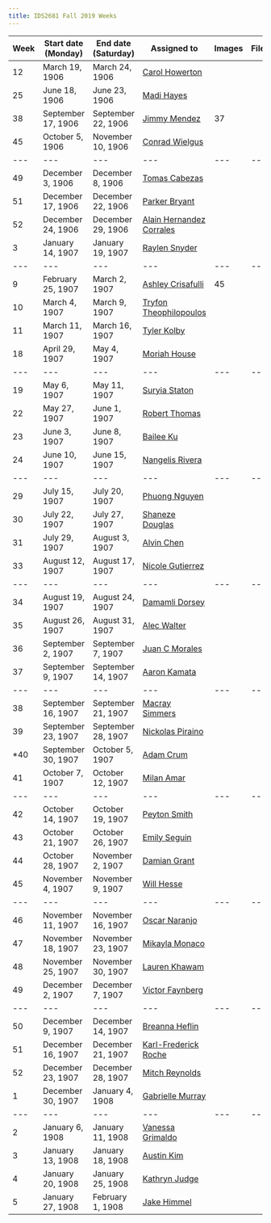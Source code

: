 ```yaml
---
title: IDS2681 Fall 2019 Weeks
---
```


Week|Start date (Monday)|End date (Saturday)|Assigned to|Images|Files|Notes
---|---|---|---|---|---|---
12|March 19, 1906|March 24, 1906|[Carol Howerton](https://github.com/ech15d)|||
25|June 18, 1906|June 23, 1906|[Madi Hayes](https://github.com/smh18h)|||
38|September 17, 1906|September 22, 1906|[Jimmy Mendez](https://github.com/jimmymendez123)|37||
45|October 5, 1906|November 10, 1906|[Conrad Wielgus](https://github.com/csw18)|||
---|---|---|---|---|---|---
49|December 3, 1906|December 8, 1906|[Tomas Cabezas](https://github.com/tomascabezas)|||
51|December 17, 1906|December 22, 1906|[Parker Bryant](https://github.com/ParkerBryant)|||
52|December 24, 1906|December 29, 1906|[Alain Hernandez Corrales](https://github.com/ah18k)|||
3|January 14, 1907|January 19, 1907|[Raylen Snyder](https://github.com/rs16h)|||
---|---|---|---|---|---|---
9|February 25, 1907|March 2, 1907|[Ashley Crisafulli](https://github.com/ashleyrc23)|45||
10|March 4, 1907|March 9, 1907|[Tryfon Theophilopoulos](https://github.com/tryfontheo)|||
11|March 11, 1907|March 16, 1907|[Tyler Kolby](https://github.com/Tkolby)|||
18|April 29, 1907|May 4, 1907|[Moriah House](https://github.com/mgh19i)|||
---|---|---|---|---|---|---
19|May 6, 1907|May 11, 1907|[Suryia Staton](https://github.com/suryiastaton)|||
22|May 27, 1907|June 1, 1907|[Robert Thomas](https://github.com/Robertthomas777)|||
23|June 3, 1907|June 8, 1907|[Bailee Ku](https://github.com/BaileeKu)|||
24|June 10, 1907|June 15, 1907|[Nangelis Rivera](https://github.com/nanriv)|||
---|---|---|---|---|---|---
29|July 15, 1907|July 20, 1907|[Phuong Nguyen](https://github.com/PCN19)|||
30|July 22, 1907|July 27, 1907|[Shaneze Douglas](https://github.com/STD18-22)|||
31|July 29, 1907|August 3, 1907|[Alvin Chen](https://github.com/JC19G)|||
33|August 12, 1907|August 17, 1907|[Nicole Gutierrez](https://github.com/ng15c)|||
---|---|---|---|---|---|---
34|August 19, 1907|August 24, 1907|[Damamli Dorsey](https://github.com/DDorsey-bit)|||
35|August 26, 1907|August 31, 1907|[Alec Walter](https://github.com/harleycool)|||
36|September 2, 1907|September 7, 1907|[Juan C Morales](https://github.com/bambambaklava)|||
37|September 9, 1907|September 14, 1907|[Aaron Kamata](https://github.com/esk19b)|||
---|---|---|---|---|---|---
38|September 16, 1907|September 21, 1907|[Macray Simmers](https://github.com/MacraySimmers)|||
39|September 23, 1907|September 28, 1907|[Nickolas Piraino](https://github.com/KwNick305)|||
*40|September 30, 1907|October 5, 1907|[Adam Crum](https://github.com/)|||
41|October 7, 1907|October 12, 1907|[Milan Amar](https://github.com/milanamar)|||
---|---|---|---|---|---|---
42|October 14, 1907|October 19, 1907|[Peyton Smith](https://github.com/19peytonsmith)|||
43|October 21, 1907|October 26, 1907|[Emily Seguin](https://github.com/emily-seguin)|||
44|October 28, 1907|November 2, 1907|[Damian Grant](https://github.com/dlg16)|||
45|November 4, 1907|November 9, 1907|[Will Hesse](https://github.com/WillHesse)|||
---|---|---|---|---|---|---
46|November 11, 1907|November 16, 1907|[Oscar Naranjo](https://github.com/onaranjo19)|||
47|November 18, 1907|November 23, 1907|[Mikayla Monaco](https://github.com/mcm18)|||
48|November 25, 1907|November 30, 1907|[Lauren Khawam](https://github.com/lak19f)|||
49|December 2, 1907|December 7, 1907|[Victor Faynberg](https://github.com/VFaynberg)|||
---|---|---|---|---|---|---
50|December 9, 1907|December 14, 1907|[Breanna Heflin](https://github.com/bmh19)|||
51|December 16, 1907|December 21, 1907|[Karl-Frederick Roche](https://github.com/Krr17c)|||
52|December 23, 1907|December 28, 1907|[Mitch Reynolds](https://github.com/mitchreynolds)|||
1|December 30, 1907|January 4, 1908|[Gabrielle Murray](https://github.com/gam18g)|||
---|---|---|---|---|---|---
2|January 6, 1908|January 11, 1908|[Vanessa Grimaldo](https://github.com/vg19-fsu)|||
3|January 13, 1908|January 18, 1908|[Austin Kim](https://github.com/ak18f)|||
4|January 20, 1908|January 25, 1908|[Kathryn Judge](https://github.com/kdj16)|||
5|January 27, 1908|February 1, 1908|[Jake Himmel](https://github.com/jbh18g)|||